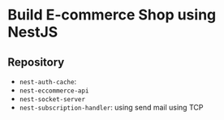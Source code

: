 # Build E-commerce Shop using NestJS

## Repository

- `nest-auth-cache`:
- `nest-eccommerce-api`
- `nest-socket-server`
- `nest-subscription-handler`: using send mail using TCP
